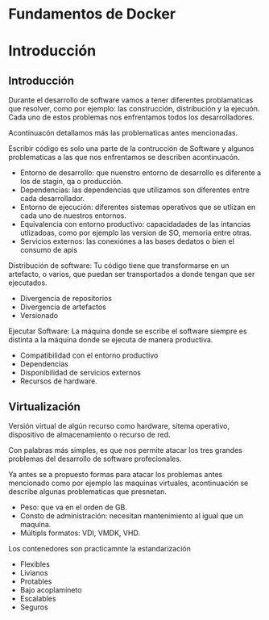 # Fundamentos de Docker

# Introducción

## Introducción
Durante el desarrollo de software vamos a tener diferentes problamaticas que resolver, como por ejemplo:
las construcción, distribución y la ejecuón. Cada uno de estos problemas nos enfrentamos todos los desarrolladores.

Acontinuacón detallamos más las problematicas antes mencionadas.

Escribir código es solo una parte de la contrucción de Software y algunos problematicas a las que nos enfrentamos se describen acontinuacón.
	
* Entorno de desarrollo: que nuenstro entorno de desarrollo es diferente a los de stagin, qa o producción.
* Dependencias: las dependencias que utilizamos son diferentes entre cada desarrollador.
* Entorno de ejecución: diferentes sistemas operativos que se utlizan en cada uno de nuestros entornos.
* Equivalencia con entorno productivo: capacidadades de las intancias utlizadoas, como por ejemplo las version de SO, memoria entre otras.
* Servicios externos: las conexiónes a las bases dedatos o bien el consumo de apis

Distribución de software: Tu código tiene que transformarse en un artefacto, o varios, que puedan ser transportados a donde tengan que ser ejecutados.

* Divergencia de repositorios
* Divergencia de artefactos
* Versionado

Ejecutar Software: La máquina donde se escribe el software siempre es distinta a la máquina donde se ejecuta de manera productiva.

* Compatibilidad con el entorno productivo
* Dependencias
* Disponibilidad de servicios externos
* Recursos de hardware.

## Virtualización
Versión virtual de algún recurso como hardware, sitema operativo, dispositivo de almacenamiento o recurso de red.

Con palabras más simples, es que nos permite atacar los tres grandes problemas del desarrollo de software profecionales.

Ya  antes se a propuesto formas para atacar los problemas antes mencionado como por ejemplo las maquinas virtuales, acontinuación se describe algunas problematicas que presnetan.
* Peso: que va en el orden de GB.
* Consto de administración: necesitan mantenimiento al igual que un maquina.
* Múltipls formatos: VDI, VMDK, VHD.


Los contenedores son practicamnte la estandarización

* Flexibles
* Livianos
* Protables
* Bajo acoplamineto
* Escalables
* Seguros

